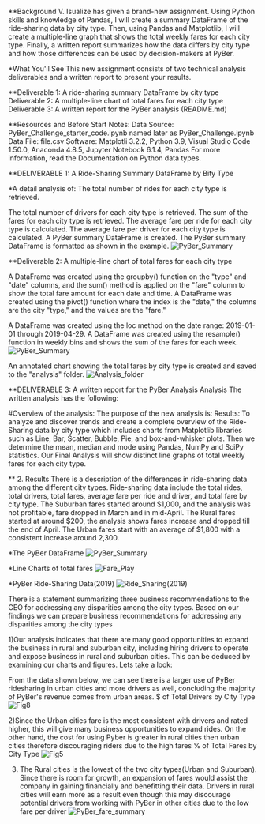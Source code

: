 **Background
V. Isualize has given a brand-new assignment. Using Python skills and knowledge of Pandas, I will create a summary DataFrame of the ride-sharing data by city type. Then, using Pandas and Matplotlib, I will create a multiple-line graph that shows the total weekly fares for each city type. Finally, a written report summarizes how the data differs by city type and how those differences can be used by decision-makers at PyBer.

*What You'll See
This new assignment consists of two technical analysis deliverables and a written report to present your results. 


**Deliverable 1: A ride-sharing summary DataFrame by city type
  Deliverable 2: A multiple-line chart of total fares for each city type
  Deliverable 3: A written report for the PyBer analysis (README.md)

**Resources and Before Start Notes:
Data Source: PyBer_Challenge_starter_code.ipynb named later as PyBer_Challenge.ipynb
Data File: file.csv
Software: Matplotli 3.2.2, Python 3.9, Visual Studio Code 1.50.0, Anaconda 4.8.5, Jupyter Notebook 6.1.4, Pandas
For more information, read the Documentation on Python data types.

**DELIVERABLE 1: A Ride-Sharing Summary DataFrame by Bity Type

*A detail analysis of:
The total number of rides for each city type is retrieved.

The total number of drivers for each city type is retrieved.
The sum of the fares for each city type is retrieved.
The average fare per ride for each city type is calculated.
The average fare per driver for each city type is calculated.
A PyBer summary DataFrame is created.
The PyBer summary DataFrame is formatted as shown in the example.
![PyBer_Summary](https://user-images.githubusercontent.com/111712209/194167359-bb2d65eb-9853-4cf0-968c-4af6a7706786.png)

**Deliverable 2: A multiple-line chart of total fares for each city type

A DataFrame was created using the groupby() function on the "type" and "date" columns, and the sum() method is applied on the "fare" column to show the total fare amount for each date and time.
A DataFrame was created using the pivot() function where the index is the "date," the columns are the city "type," and the values are the "fare."

A DataFrame was created using the loc method on the date range: 2019-01-01 through 2019-04-29.
A DataFrame was created using the resample() function in weekly bins and shows the sum of the fares for each week.
![PyBer_Summary](https://user-images.githubusercontent.com/111712209/194171128-c76d07c7-6bea-49e5-93ae-b9620ef789b8.png)

An annotated chart showing the total fares by city type is created and saved to the "analysis" folder.
![Analysis_folder](https://user-images.githubusercontent.com/111712209/194171225-d23b848a-8480-48c9-989a-69ea68d36bf5.png)

**DELIVERABLE 3: A written report for the PyBer Analysis
Analysis
The written analysis has the following:

#Overview of the analysis:
The purpose of the new analysis is:
Results: To analyze and discover trends and create a complete overview of the Ride-Sharing data by city type which includes charts from Matplotlib libraries such as Line, Bar, Scatter, Bubble, Pie, and box-and-whisker plots. Then we determine the mean, median and mode using Pandas, NumPy and SciPy statistics. Our Final Analysis will show distinct line graphs of total weekly fares for each city type. 

** 2. Results
There is a description of the differences in ride-sharing data among the different city types. Ride-sharing data include the total rides, total drivers, total fares, average fare per ride and driver, and total fare by city type. 
The Suburban fares started around $1,000, and the analysis was not profitable, fare dropped in March and in mid-April.
The Rural fares started at around $200, the analysis shows fares increase and dropped till the end of April.
The Urban fares start with an average of $1,800 with a consistent increase around 2,300.

*The PyBer DataFrame
![PyBer_Summary](https://user-images.githubusercontent.com/111712209/193993780-9463e634-950d-4566-8b46-27c8a310a02c.png)

*Line Charts of total fares
![Fare_Play](https://user-images.githubusercontent.com/111712209/193995696-1e5d4ac2-c8d0-40f0-879b-406825a4b534.png)

*PyBer Ride-Sharing Data(2019)
![Ride_Sharing(2019)](https://user-images.githubusercontent.com/111712209/193996980-e63d6c18-1c9b-4e6d-93f2-9b3166646dac.png)


There is a statement summarizing three business recommendations to the CEO for addressing any disparities among the city types. Based on our findings we can prepare business recommendations for addressing any disparities among the city types 

1)Our analysis indicates that there are many good opportunities to expand the business in rural and suburban city, including hiring drivers to operate and expose business in rural and suburban cities. This can be deduced by examining our charts and figures. Lets take a look:

From the data shown below, we can see there is a larger use of PyBer ridesharing in urban cities and more drivers as well, concluding the majority of PyBer's revenue comes from urban areas.
$ of Total Drivers by City Type 
![Fig8](https://user-images.githubusercontent.com/111712209/193998851-a2924d4c-1a2c-45f8-bfd6-b6270939a3dc.png)

2)Since the Urban cities fare is the most consistent with drivers and rated higher, this will give many business opportunities to expand rides. On the other hand, the cost for using Pyber is greater in rural cities then urban cities therefore discouraging riders due to the high fares 
% of Total Fares by City Type
![Fig5](https://user-images.githubusercontent.com/111712209/194003458-f2999c46-c1f2-4e2b-8df2-3dc67cc9db15.png)

3) The Rural cities is the lowest of the two city types(Urban and Suburban).  Since there is room for growth, an expansion of fares would assist the company in gaining financially and benefitting their data. Drivers in rural cities will earn more as a result even though this may discourage potential drivers from working with PyBer in other cities due to the low fare per driver 
 ![PyBer_fare_summary](https://user-images.githubusercontent.com/111712209/194004114-aa270946-584e-44e8-9176-85779976344d.png)
